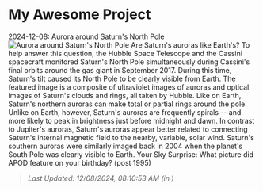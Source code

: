 # My Awesome Project

<!-- APOD Start -->
2024-12-08: Aurora around Saturn's North Pole
![Aurora around Saturn's North Pole](https://apod.nasa.gov/apod/image/2412/SaturnAurora_Hubble_960.jpg)
Are Saturn's auroras like Earth's?  To help answer this question, the Hubble Space Telescope and the Cassini spacecraft monitored Saturn's North Pole simultaneously during Cassini's final orbits around the gas giant in September 2017.  During this time, Saturn's tilt caused its North Pole to be clearly visible from Earth. The featured image is a composite of ultraviolet images of auroras and optical images of Saturn's clouds and rings, all taken by Hubble.  Like on Earth, Saturn's northern auroras can make total or partial rings around the pole. Unlike on Earth, however, Saturn's auroras are frequently spirals -- and more likely to peak in brightness just before midnight and dawn.  In contrast to Jupiter's auroras, Saturn's auroras appear better related to connecting Saturn's internal magnetic field to the nearby, variable, solar wind.  Saturn's southern auroras were similarly imaged back in 2004 when the planet's South Pole was clearly visible to Earth.    Your Sky Surprise: What picture did APOD feature on your birthday? (post 1995)
> _Last Updated: 12/08/2024, 08:10:53 AM (in )_
<!-- APOD End -->
